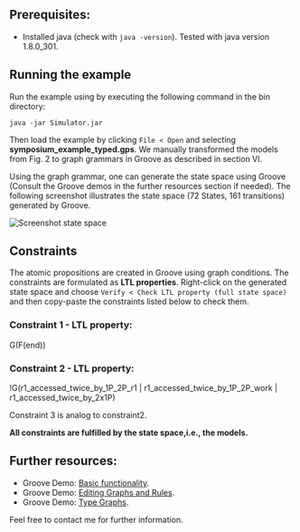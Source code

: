 ## Prerequisites:
- Installed java (check with ```java -version```). Tested with java version 1.8.0_301.

## Running the example
Run the example using by executing the following command in the bin directory:
```
java -jar Simulator.jar
```
Then load the example by clicking ```File < Open``` and selecting **symposium_example_typed.gps**.
We manually transformed the models from Fig. 2 to graph grammars in Groove as described in section VI.

Using the graph grammar, one can generate the state space using Groove (Consult the Groove demos in the further resources section if needed).
The following screenshot illustrates the state space (72 States, 161 transitions) generated by Groove.

![Screenshot state space](https://raw.githubusercontent.com/timKraeuter/MODELS-2021-Doctoral-Symposium/main/example_implementation_groove/screenshots/statespace.png)

## Constraints
The atomic propositions are created in Groove using graph conditions. The constraints are formulated as **LTL properties**.
Right-click on the generated state space and choose ```Verify < Check LTL property (full state space)``` and then copy-paste the constraints listed below to check them.

### Constraint 1 - LTL property:

G(F(end))


### Constraint 2 - LTL property:

!G(r1_accessed_twice_by_1P_2P_r1 | r1_accessed_twice_by_1P_2P_work | r1_accessed_twice_by_2x1P)

Constraint 3 is analog to constraint2.

**All constraints are fulfilled by the state space,i.e., the models.**

## Further resources:
- Groove Demo: [Basic functionality](https://www.youtube.com/watch?v=R2beaSQ9-NM&t=626s).
- Groove Demo: [Editing Graphs and Rules](https://www.youtube.com/watch?v=R2beaSQ9-NM).
- Groove Demo: [Type Graphs](https://www.youtube.com/watch?v=LTGRS3AYSSM&t=22s).

Feel free to contact me for further information.